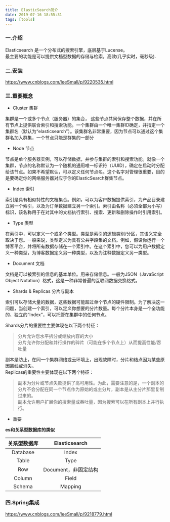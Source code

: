 ```yaml
---
title: ElasticSearch简介
date: 2019-07-16 18:55:31
tags: [tools]
---
```


### 一.介绍
Elasticsearch 是一个分布式的搜索引擎，底层基于Lucense。<br>
最主要的功能是可以提供文档型数据的存储与检索，高效(几乎实时，毫秒级).<br>
### 二.安装
https://www.cnblogs.com/leeSmall/p/9220535.html
### 三.重要概念

- Cluster 集群

集群是一个或多个节点（服务器）的集合， 这些节点共同保存整个数据，并在所有节点上提供联合索引和搜索功能。一个集群由一个唯一集群ID确定，并指定一个集群名（默认为“elasticsearch”）。该集群名非常重要，因为节点可以通过这个集群名加入群集，一个节点只能是群集的一部分<br>

-  Node 节点

节点是单个服务器实例，可以存储数据，并参与集群的索引和搜索功能。就像一个集群，节点的名称默认为一个随机的通用唯一标识符（UUID），确定在启动时分配给该节点。如果不希望默认，可以定义任何节点名。这个名字对管理很重要，目的是要确定你的网络服务器对应于你的ElasticSearch群集节点。<br>

- Index 索引

索引是具有相似特性的文档集合。例如，可以为客户数据提供索引，为产品目录建立另一个索引，以及为订单数据建立另一个索引。索引由名称（必须全部为小写）标识，该名称用于在对其中的文档执行索引、搜索、更新和删除操作时引用索引。<br>

- Type 类型

在索引中，可以定义一个或多个类型。类型是索引的逻辑类别/分区，其语义完全取决于您。一般来说，类型定义为具有公共字段集的文档。例如，假设你运行一个博客平台，并将所有数据存储在一个索引中。在这个索引中，您可以为用户数据定义一种类型，为博客数据定义另一种类型，以及为注释数据定义另一类型。<br>

- Document 文档

文档是可以被索引的信息的基本单位。用来存储信息。一般为JSON（JavaScript Object Notation）格式，这是一种非常普遍的互联网数据交换格式。<br>


- Shards & Replicas 分片与副本

索引可以存储大量的数据，这些数据可能超过单个节点的硬件限制。为了解决这一问题，当创建一个索引，可以定义你想要的分片数量。每个分片本身是一个全功能的、独立的“Index”，可以托管在集群中的任何节点。<br>

Shards分片的重要性主要体现在以下两个特征：<br>
>分片允许您水平拆分或缩放内容的大小<br>
>分片允许你分配和并行操作的碎片（可能在多个节点上）从而提高性能/吞吐量<br>


副本是防止，在同一个集群网络或云环境上，出现故障时，分片和结点因为某些原因离线或消失。<br>
Replicas的重要性主要体现在以下两个特征：<br>

>副本为分片或节点失败提供了高可用性。为此，需要注意的是，一个副本的分片不会分配在同一个节点作为原始的或主分片，副本是从主分片那里复制过来的。<br>
>副本允许用户扩展你的搜索量或吞吐量，因为搜索可以在所有副本上并行执行。


- 重要

<strong> es和关系型数据库的类似</strong>

关系型数据库 | Elasticsearch
:-: | :-:
Database | Index
Table  |Type
Row | Document，非固定结构
Column | Field
Schema | Mapping


### 四.Spring集成

https://www.cnblogs.com/leeSmall/p/9218779.html
